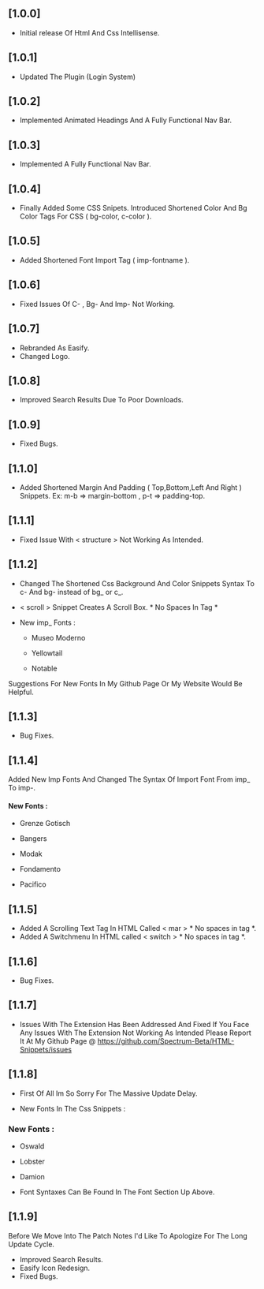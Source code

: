 ## [1.0.0]

- Initial release Of Html And Css Intellisense.

## [1.0.1]

- Updated The Plugin (Login System)

## [1.0.2]

- Implemented Animated Headings And A Fully Functional Nav Bar.

## [1.0.3]

- Implemented A Fully Functional Nav Bar.

## [1.0.4]

- Finally Added Some CSS Snipets. Introduced Shortened Color And Bg Color Tags For CSS ( bg-color, c-color ).

## [1.0.5]

- Added Shortened Font Import Tag ( imp-fontname ).

## [1.0.6]

- Fixed Issues Of C- , Bg- And Imp- Not Working.

## [1.0.7]

- Rebranded As Easify.
- Changed Logo.

## [1.0.8]

- Improved Search Results Due To Poor Downloads.

## [1.0.9]

- Fixed Bugs.

## [1.1.0]

- Added Shortened Margin And Padding ( Top,Bottom,Left And Right ) Snippets. Ex: m-b => margin-bottom , p-t => padding-top.

## [1.1.1]

- Fixed Issue With < structure > Not Working As Intended.

## [1.1.2]

- Changed The Shortened Css Background And Color Snippets Syntax To c- And bg- instead of bg_ or c_.
- < scroll > Snippet Creates A Scroll Box. * No Spaces In Tag *

- New imp_ Fonts : 

    - Museo Moderno

    - Yellowtail

    - Notable 

Suggestions For New Fonts In My Github Page Or My Website Would Be Helpful.

## [1.1.3]

- Bug Fixes.

## [1.1.4]

Added New Imp Fonts And Changed The Syntax Of Import Font From imp_ To imp-.

#### New Fonts :

- Grenze Gotisch

- Bangers 

- Modak

- Fondamento

- Pacifico

## [1.1.5]

- Added A Scrolling Text Tag In HTML  Called < mar > * No spaces in tag *.
- Added A Switchmenu In HTML called < switch > * No spaces in tag *.

## [1.1.6]

- Bug Fixes.

## [1.1.7]

- Issues With The Extension Has Been Addressed And Fixed If You Face Any Issues With The Extension Not Working As Intended Please Report It At My Github Page @ https://github.com/Spectrum-Beta/HTML-Snippets/issues

## [1.1.8]

- First Of All Im So Sorry For The Massive Update Delay.

- New Fonts In The Css Snippets :

### New Fonts :

- Oswald

- Lobster
 
- Damion

- Font Syntaxes Can Be Found In The Font Section Up Above.

## [1.1.9]

Before We Move Into The Patch Notes I'd Like To Apologize For The Long Update Cycle.

- Improved Search Results.
- Easify Icon Redesign.
- Fixed Bugs.
